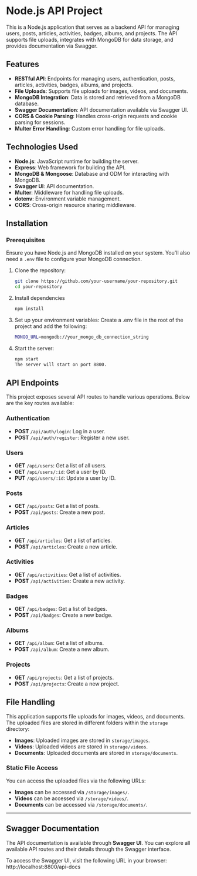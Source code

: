 # Node.js API Project

This is a Node.js application that serves as a backend API for managing users, posts, articles, activities, badges, albums, and projects. The API supports file uploads, integrates with MongoDB for data storage, and provides documentation via Swagger.

## Features

- **RESTful API**: Endpoints for managing users, authentication, posts, articles, activities, badges, albums, and projects.
- **File Uploads**: Supports file uploads for images, videos, and documents.
- **MongoDB Integration**: Data is stored and retrieved from a MongoDB database.
- **Swagger Documentation**: API documentation available via Swagger UI.
- **CORS & Cookie Parsing**: Handles cross-origin requests and cookie parsing for sessions.
- **Multer Error Handling**: Custom error handling for file uploads.

## Technologies Used

- **Node.js**: JavaScript runtime for building the server.
- **Express**: Web framework for building the API.
- **MongoDB & Mongoose**: Database and ODM for interacting with MongoDB.
- **Swagger UI**: API documentation.
- **Multer**: Middleware for handling file uploads.
- **dotenv**: Environment variable management.
- **CORS**: Cross-origin resource sharing middleware.

## Installation

### Prerequisites

Ensure you have Node.js and MongoDB installed on your system. You'll also need a `.env` file to configure your MongoDB connection.

1. Clone the repository:
   ```bash
   git clone https://github.com/your-username/your-repository.git
   cd your-repository
2. Install dependencies
   ```bash
   npm install
3. Set up your environment variables: Create a .env file in the root of the project and add the following:
   ```bash
   MONGO_URL=mongodb://your_mongo_db_connection_string
4. Start the server:
   ```bash
   npm start
   The server will start on port 8800.
   
## API Endpoints

This project exposes several API routes to handle various operations. Below are the key routes available:

### Authentication
- **POST** `/api/auth/login`: Log in a user.
- **POST** `/api/auth/register`: Register a new user.

### Users
- **GET** `/api/users`: Get a list of all users.
- **GET** `/api/users/:id`: Get a user by ID.
- **PUT** `/api/users/:id`: Update a user by ID.

### Posts
- **GET** `/api/posts`: Get a list of posts.
- **POST** `/api/posts`: Create a new post.

### Articles
- **GET** `/api/articles`: Get a list of articles.
- **POST** `/api/articles`: Create a new article.

### Activities
- **GET** `/api/activities`: Get a list of activities.
- **POST** `/api/activities`: Create a new activity.

### Badges
- **GET** `/api/badges`: Get a list of badges.
- **POST** `/api/badges`: Create a new badge.

### Albums
- **GET** `/api/album`: Get a list of albums.
- **POST** `/api/album`: Create a new album.

### Projects
- **GET** `/api/projects`: Get a list of projects.
- **POST** `/api/projects`: Create a new project.

## File Handling

This application supports file uploads for images, videos, and documents. The uploaded files are stored in different folders within the `storage` directory:

- **Images**: Uploaded images are stored in `storage/images`.
- **Videos**: Uploaded videos are stored in `storage/videos`.
- **Documents**: Uploaded documents are stored in `storage/documents`.

### Static File Access

You can access the uploaded files via the following URLs:

- **Images** can be accessed via `/storage/images/`.
- **Videos** can be accessed via `/storage/videos/`.
- **Documents** can be accessed via `/storage/documents/`.

---

## Swagger Documentation

The API documentation is available through **Swagger UI**. You can explore all available API routes and their details through the Swagger interface.

To access the Swagger UI, visit the following URL in your browser: http://localhost:8800/api-docs
